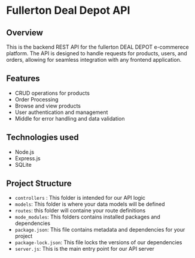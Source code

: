 # Fullerton Deal Depot API

## Overview 
This is the backend REST API for the fullerton DEAL DEPOT e-commerece platform. The API is designed to handle requests for products, users, and orders, allowing for seamless integration with any frontend application.

## Features
- CRUD operations for products
- Order Processing
- Browse and view products
- User authentication and management
- Middle for error handling and data validation

## Technologies used
- Node.js
- Express.js
- SQLite

## Project Structure
* `controllers` : This folder is intended for our API logic
* `models`: This folder is where your data models will be defined
* `routes`: this folder will containe your route definitions
* `mode_modules`: This folders contains installed packages and dependencies
* `package.json`: This file contains metadata and dependencies for your project
* `package-lock.json`: This file locks the versions of our dependencies
* `server.js`: This is the main entry point for our API server